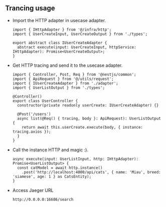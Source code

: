 ## Trancing usage

- Import the HTTP adapter in usecase adapter.

  ```
  import { IHttpAdapter } from '@/infra/http';
  import { UserCreateInput, UserCreateOutput } from './types';

  export abstract class IUserCreateAdapter {
    abstract execute(input: UserCreateInput, httpService: IHttpAdapter): Promise<UserCreateOutput>;
  }
  ```

- Get HTTP tracing and send it to the usecase adapter.

  ```
  import { Controller, Post, Req } from '@nestjs/common';
  import { ApiRequest } from '@/utils/request';
  import { IUserCreateAdapter } from './adapter';
  import { UserListOutput } from './types';

  @Controller()
  export class UserController {
    constructor(private readonly userCreate: IUserCreateAdapter) {}

    @Post('/users')
    async list(@Req() { tracing, body }: ApiRequest): UserListOutput {
      return await this.userCreate.execute(body, { instance: tracing.axios });
    }
  }
  ```

- Call the instance HTTP and magic :).
  ```
  async execute(input: UserListInput, http: IHttpAdapter): Promise<UserListOutput> {
    const catModel = await http.instance()
      .post('http://localhost:4000/api/cats', { name: 'Miau', breed: 'siamese', age: 1 } as CatsEntity);
  }
  ```
- Access Jaeger URL
  ```
  http://0.0.0.0:16686/search
  ```
